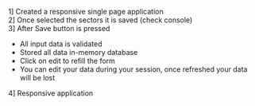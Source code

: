 1] Created a responsive single page application\
2] Once selected the sectors it is saved (check console)\
3] After Save button is pressed
  - All input data is validated
  - Stored all data in-memory database 
  - Click on edit to refill the form 
  - You can edit your data during your session, once refreshed your data will be lost

4] Responsive application
